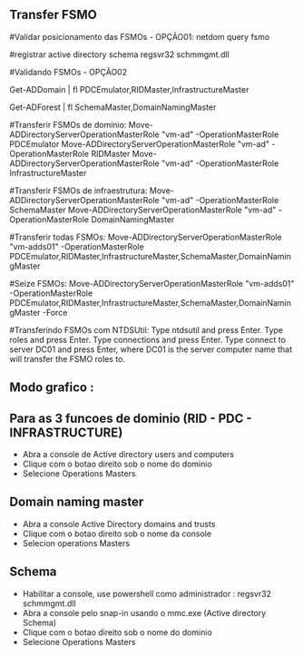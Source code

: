 ## Transfer FSMO

#Validar posicionamento das FSMOs - OPÇÃO01:
netdom query fsmo

 

#registrar active directory schema
regsvr32 schmmgmt.dll 


#Validando FSMOs - OPÇÃO02

Get-ADDomain | fl PDCEmulator,RIDMaster,InfrastructureMaster

Get-ADForest | fl SchemaMaster,DomainNamingMaster


#Transferir FSMOs de domínio:
Move-ADDirectoryServerOperationMasterRole "vm-ad" -OperationMasterRole PDCEmulator
Move-ADDirectoryServerOperationMasterRole "vm-ad" -OperationMasterRole RIDMaster
Move-ADDirectoryServerOperationMasterRole "vm-ad" -OperationMasterRole InfrastructureMaster

 

#Transferir FSMOs de infraestrutura:
Move-ADDirectoryServerOperationMasterRole "vm-ad" -OperationMasterRole SchemaMaster
Move-ADDirectoryServerOperationMasterRole "vm-ad" -OperationMasterRole DomainNamingMaster

 

#Transferir todas FSMOs:
Move-ADDirectoryServerOperationMasterRole "vm-adds01" -OperationMasterRole PDCEmulator,RIDMaster,InfrastructureMaster,SchemaMaster,DomainNamingMaster

 

#Seize FSMOs:
Move-ADDirectoryServerOperationMasterRole "vm-adds01" -OperationMasterRole PDCEmulator,RIDMaster,InfrastructureMaster,SchemaMaster,DomainNamingMaster -Force 


#Transferindo FSMOs com NTDSUtil:
Type ntdsutil and press Enter.
Type roles and press Enter.
Type connections and press Enter.
Type connect to server DC01 and press Enter, where DC01 is the server computer name that will transfer the FSMO roles to.


## Modo grafico :

## Para as 3 funcoes de dominio (RID - PDC - INFRASTRUCTURE)
* Abra a console de Active directory users and computers
* Clique com o botao direito sob o nome do dominio
* Selecione Operations Masters

## Domain naming master
* Abra a console Active Directory domains and trusts
* Clique com o botao direito sob o nome da console
* Selecion operations Masters

## Schema
* Habilitar a console, use powershell como administrador  :  regsvr32 schmmgmt.dll 
* Abra a console pelo snap-in usando o mmc.exe  (Active directory Schema)
* Clique com o botao direito sob o nome do dominio
* Selecione Operations Masters